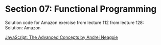 # Section 07: Functional Programming
Solution code for Amazon exercise from lecture 112 from lecture 128: Solution: Amazon

[JavaScript: The Advanced Concepts by Andrei Neagoie](https://www.udemy.com/course/advanced-javascript-concepts/)
